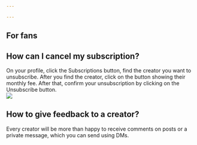 ```yaml
---

---
```

## For fans

## How can I cancel my subscription?

On your profile, click the Subscriptions button, find the creator you want to unsubscribe. After you find the creator, click on the button showing their monthly fee. After that, confirm your unsubscription by clicking on the Unsubscribe button.  
![](/images/8.png)

## How to give feedback to a creator?

Every creator will be more than happy to receive comments on posts or a private message, which you can send using DMs.
